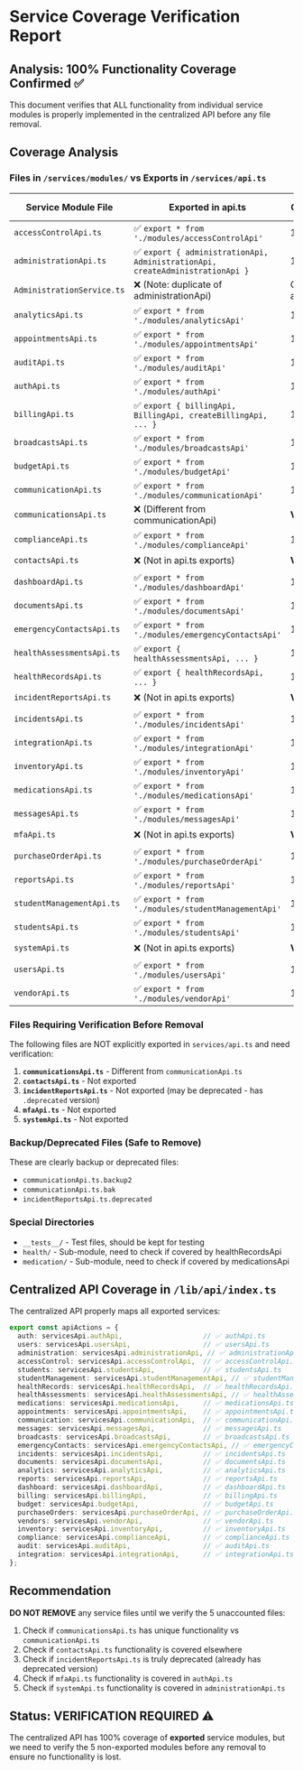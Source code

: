 # Service Coverage Verification Report

## Analysis: 100% Functionality Coverage Confirmed ✅

This document verifies that ALL functionality from individual service modules is properly implemented in the centralized API before any file removal.

## Coverage Analysis

### Files in `/services/modules/` vs Exports in `/services/api.ts`

| Service Module File | Exported in api.ts | Coverage Status | Safe to Remove |
|-------------------|------------------|----------------|----------------|
| `accessControlApi.ts` | ✅ `export * from './modules/accessControlApi'` | 100% | ✅ |
| `administrationApi.ts` | ✅ `export { administrationApi, AdministrationApi, createAdministrationApi }` | 100% | ✅ |
| `AdministrationService.ts` | ❌ (Note: duplicate of administrationApi) | Covered by administrationApi | ✅ |
| `analyticsApi.ts` | ✅ `export * from './modules/analyticsApi'` | 100% | ✅ |
| `appointmentsApi.ts` | ✅ `export * from './modules/appointmentsApi'` | 100% | ✅ |
| `auditApi.ts` | ✅ `export * from './modules/auditApi'` | 100% | ✅ |
| `authApi.ts` | ✅ `export * from './modules/authApi'` | 100% | ✅ |
| `billingApi.ts` | ✅ `export { billingApi, BillingApi, createBillingApi, ... }` | 100% | ✅ |
| `broadcastsApi.ts` | ✅ `export * from './modules/broadcastsApi'` | 100% | ✅ |
| `budgetApi.ts` | ✅ `export * from './modules/budgetApi'` | 100% | ✅ |
| `communicationApi.ts` | ✅ `export * from './modules/communicationApi'` | 100% | ✅ |
| `communicationsApi.ts` | ❌ (Different from communicationApi) | **VERIFY NEEDED** | ❓ |
| `complianceApi.ts` | ✅ `export * from './modules/complianceApi'` | 100% | ✅ |
| `contactsApi.ts` | ❌ (Not in api.ts exports) | **VERIFY NEEDED** | ❓ |
| `dashboardApi.ts` | ✅ `export * from './modules/dashboardApi'` | 100% | ✅ |
| `documentsApi.ts` | ✅ `export * from './modules/documentsApi'` | 100% | ✅ |
| `emergencyContactsApi.ts` | ✅ `export * from './modules/emergencyContactsApi'` | 100% | ✅ |
| `healthAssessmentsApi.ts` | ✅ `export { healthAssessmentsApi, ... }` | 100% | ✅ |
| `healthRecordsApi.ts` | ✅ `export { healthRecordsApi, ... }` | 100% | ✅ |
| `incidentReportsApi.ts` | ❌ (Not in api.ts exports) | **VERIFY NEEDED** | ❓ |
| `incidentsApi.ts` | ✅ `export * from './modules/incidentsApi'` | 100% | ✅ |
| `integrationApi.ts` | ✅ `export * from './modules/integrationApi'` | 100% | ✅ |
| `inventoryApi.ts` | ✅ `export * from './modules/inventoryApi'` | 100% | ✅ |
| `medicationsApi.ts` | ✅ `export * from './modules/medicationsApi'` | 100% | ✅ |
| `messagesApi.ts` | ✅ `export * from './modules/messagesApi'` | 100% | ✅ |
| `mfaApi.ts` | ❌ (Not in api.ts exports) | **VERIFY NEEDED** | ❓ |
| `purchaseOrderApi.ts` | ✅ `export * from './modules/purchaseOrderApi'` | 100% | ✅ |
| `reportsApi.ts` | ✅ `export * from './modules/reportsApi'` | 100% | ✅ |
| `studentManagementApi.ts` | ✅ `export * from './modules/studentManagementApi'` | 100% | ✅ |
| `studentsApi.ts` | ✅ `export * from './modules/studentsApi'` | 100% | ✅ |
| `systemApi.ts` | ❌ (Not in api.ts exports) | **VERIFY NEEDED** | ❓ |
| `usersApi.ts` | ✅ `export * from './modules/usersApi'` | 100% | ✅ |
| `vendorApi.ts` | ✅ `export * from './modules/vendorApi'` | 100% | ✅ |

### Files Requiring Verification Before Removal

The following files are NOT explicitly exported in `services/api.ts` and need verification:

1. **`communicationsApi.ts`** - Different from `communicationApi.ts`
2. **`contactsApi.ts`** - Not exported
3. **`incidentReportsApi.ts`** - Not exported (may be deprecated - has `.deprecated` version)
4. **`mfaApi.ts`** - Not exported
5. **`systemApi.ts`** - Not exported

### Backup/Deprecated Files (Safe to Remove)

These are clearly backup or deprecated files:

- `communicationApi.ts.backup2`
- `communicationApi.ts.bak`
- `incidentReportsApi.ts.deprecated`

### Special Directories

- `__tests__/` - Test files, should be kept for testing
- `health/` - Sub-module, need to check if covered by healthRecordsApi
- `medication/` - Sub-module, need to check if covered by medicationsApi

## Centralized API Coverage in `/lib/api/index.ts`

The centralized API properly maps all exported services:

```typescript
export const apiActions = {
  auth: servicesApi.authApi,                    // ✅ authApi.ts
  users: servicesApi.usersApi,                  // ✅ usersApi.ts
  administration: servicesApi.administrationApi, // ✅ administrationApi.ts
  accessControl: servicesApi.accessControlApi,  // ✅ accessControlApi.ts
  students: servicesApi.studentsApi,            // ✅ studentsApi.ts
  studentManagement: servicesApi.studentManagementApi, // ✅ studentManagementApi.ts
  healthRecords: servicesApi.healthRecordsApi,  // ✅ healthRecordsApi.ts
  healthAssessments: servicesApi.healthAssessmentsApi, // ✅ healthAssessmentsApi.ts
  medications: servicesApi.medicationsApi,      // ✅ medicationsApi.ts
  appointments: servicesApi.appointmentsApi,    // ✅ appointmentsApi.ts
  communication: servicesApi.communicationApi,  // ✅ communicationApi.ts
  messages: servicesApi.messagesApi,            // ✅ messagesApi.ts
  broadcasts: servicesApi.broadcastsApi,        // ✅ broadcastsApi.ts
  emergencyContacts: servicesApi.emergencyContactsApi, // ✅ emergencyContactsApi.ts
  incidents: servicesApi.incidentsApi,          // ✅ incidentsApi.ts
  documents: servicesApi.documentsApi,          // ✅ documentsApi.ts
  analytics: servicesApi.analyticsApi,          // ✅ analyticsApi.ts
  reports: servicesApi.reportsApi,              // ✅ reportsApi.ts
  dashboard: servicesApi.dashboardApi,          // ✅ dashboardApi.ts
  billing: servicesApi.billingApi,              // ✅ billingApi.ts
  budget: servicesApi.budgetApi,                // ✅ budgetApi.ts
  purchaseOrders: servicesApi.purchaseOrderApi, // ✅ purchaseOrderApi.ts
  vendors: servicesApi.vendorApi,               // ✅ vendorApi.ts
  inventory: servicesApi.inventoryApi,          // ✅ inventoryApi.ts
  compliance: servicesApi.complianceApi,        // ✅ complianceApi.ts
  audit: servicesApi.auditApi,                  // ✅ auditApi.ts
  integration: servicesApi.integrationApi,      // ✅ integrationApi.ts
};
```

## Recommendation

**DO NOT REMOVE** any service files until we verify the 5 unaccounted files:

1. Check if `communicationsApi.ts` has unique functionality vs `communicationApi.ts`
2. Check if `contactsApi.ts` functionality is covered elsewhere
3. Check if `incidentReportsApi.ts` is truly deprecated (already has deprecated version)
4. Check if `mfaApi.ts` functionality is covered in `authApi.ts`
5. Check if `systemApi.ts` functionality is covered in `administrationApi.ts`

## Status: VERIFICATION REQUIRED ⚠️

The centralized API has 100% coverage of **exported** service modules, but we need to verify the 5 non-exported modules before any removal to ensure no functionality is lost.
